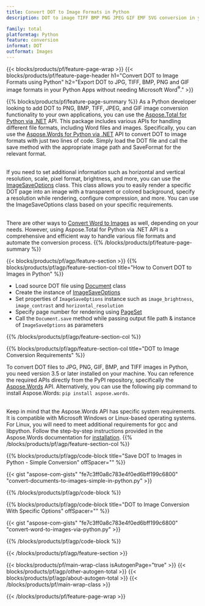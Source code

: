 ```yaml
---
title: Convert DOT to Image Formats in Python
description: DOT to image TIFF BMP PNG JPEG GIF EMF SVG conversion in your Python applications without using Microsoft Word 

family: total
platformtag: Python
feature: conversion
informat: DOT
outformat: Images
---
```

{{< blocks/products/pf/feature-page-wrap >}}
{{< blocks/products/pf/feature-page-header h1="Convert DOT to Image Formats using Python" h2="Export DOT to JPG, TIFF, BMP, PNG and GIF image formats in your Python Apps without needing Microsoft Word<sup>&reg;</sup>." >}}

{{% blocks/products/pf/feature-page-summary %}}
As a Python developer looking to add DOT to PNG, BMP, TIFF, JPEG, and GIF image conversion functionality to your own applications, you can use the [Aspose.Total for Python via .NET](https://products.aspose.com/total/python-net/) API. This package includes various APIs for handling different file formats, including Word files and images. Specifically, you can use the [Aspose.Words for Python via .NET](https://products.aspose.com/words/python-net/) API to convert DOT to image formats with just two lines of code. Simply load the DOT file and call the save method with the appropriate image path and SaveFormat for the relevant format. <br><br>

If you need to set additional information such as horizontal and vertical resolution, scale, pixel format, brightness, and more, you can use the [ImageSaveOptions](https://reference.aspose.com/words/python-net/aspose.words.saving/imagesaveoptions/) class. This class allows you to easily render a specific DOT page into an image with a transparent or colored background, specify a resolution while rendering, configure compression, and more. You can use the ImageSaveOptions class based on your specific requirements.<br><br>

There are other ways to [Convert Word to Images](https://products.aspose.com/words/python-net/conversion/word-to-image/) as well, depending on your needs. However, using Aspose.Total for Python via .NET API is a comprehensive and efficient way to handle various file formats and automate the conversion process.
{{% /blocks/products/pf/feature-page-summary %}}

{{< blocks/products/pf/agp/feature-section >}}
{{% blocks/products/pf/agp/feature-section-col title="How to Convert DOT to Images in Python" %}}
- Load source DOT file using [Document](https://reference.aspose.com/words/python-net/aspose.words/document/) class
- Create the instance of [ImageSaveOptions](https://reference.aspose.com/words/python-net/aspose.words.saving/imagesaveoptions/)
- Set properties of `ImageSaveOptions` instance such as `image_brightness`, `image_contrast` and `horizontal_resolution`
- Specify page number for rendering using [PageSet](https://reference.aspose.com/words/python-net/aspose.words.saving/pageset/)
- Call the `Document.save` method while passing output file path & instance of `ImageSaveOptions` as parameters 

{{% /blocks/products/pf/agp/feature-section-col %}}

{{% blocks/products/pf/agp/feature-section-col title="DOT to Image Conversion Requirements" %}}

To convert DOT files to JPG, PNG, GIF, BMP, and TIFF images in Python, you need version 3.5 or later installed on your machine. You can reference the required APIs directly from the PyPI repository, specifically the [Aspose.Words](https://pypi.org/project/aspose-words/) API. Alternatively, you can use the following pip command to install Aspose.Words: `pip install aspose.words`.<br><br>

Keep in mind that the Aspose.Words API has specific system requirements. It is compatible with Microsoft Windows or Linux-based operating systems. For Linux, you will need to meet additional requirements for gcc and libpython. Follow the step-by-step instructions provided in the Aspose.Words documentation for [installation](https://docs.aspose.com/words/python-net/installation/).
{{% /blocks/products/pf/agp/feature-section-col %}}

{{% blocks/products/pf/agp/code-block title="Save DOT to Images in Python - Simple Conversion" offSpacer="" %}}

{{< gist "aspose-com-gists" "fe7c3ff0a8c783e4f0ed6bff199c6800" "convert-documents-to-images-simple-in-python.py" >}}

{{% /blocks/products/pf/agp/code-block %}}

{{% blocks/products/pf/agp/code-block title="DOT to Image Conversion With Specific Options" offSpacer="" %}}

{{< gist "aspose-com-gists" "fe7c3ff0a8c783e4f0ed6bff199c6800" "convert-word-to-images-via-python.py" >}}

{{% /blocks/products/pf/agp/code-block %}}

{{< /blocks/products/pf/agp/feature-section >}}

{{< blocks/products/pf/main-wrap-class isAutogenPage="true" >}}
{{< blocks/products/pf/agp/other-autogen-total >}}
{{< blocks/products/pf/agp/about-autogen-total >}}
{{< /blocks/products/pf/main-wrap-class >}}

{{< /blocks/products/pf/feature-page-wrap >}}